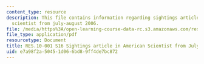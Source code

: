 ```yaml
---
content_type: resource
description: This file contains information regarding sightings article in american
  scientist from july-august 2006.
file: /media/https%3A/open-learning-course-data-rc.s3.amazonaws.com/res-10-001-making-science-and-engineering-pictures-a-practical-guide-to-presenting-your-work-spring-2016/e7a98f2a50451d066bd89ff4de7bc872_MITRES_10_001S16_JulyAug06.pdf
file_type: application/pdf
resourcetype: Document
title: RES.10-001 S16 Sightings article in American Scientist from July-August 2006
uid: e7a98f2a-5045-1d06-6bd8-9ff4de7bc872
---
```

